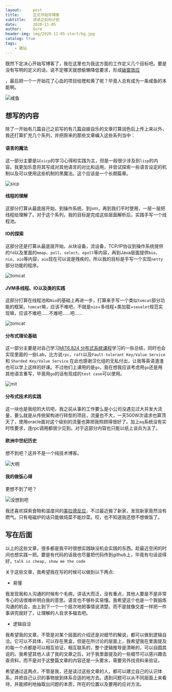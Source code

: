```yaml
---
layout:     post
title:      正式开始写博客
subtitle:   讲讲之后的计划
date:       2020-11-05
author:     Gure
header-img: img/2020-11-05-start/bg.jpg
catalog: true
tags:
    - 建站
---
```


既然下定决心开始写博客了，我在这里也为我这方面的工作定义几个目标吧。要是没有写明的定义的话，说不定哪天就想偷懒降低要求，形成[破窗效应](https://wiki.mbalib.com/wiki/%E7%A0%B4%E7%AA%97%E6%95%88%E5%BA%94)

，最后把一个一开始花了心血的项目给搅和黄了呢？毕竟人总有成为一条咸鱼的本能啊。

![咸鱼](https://github.com/Gurepan/Gurepan.github.io/blob/master/img/2020-11-05-start/%E5%92%B8%E9%B1%BC.jpg?raw=true)



## 想写的内容

除了一开始有几篇自己之前写的有几篇自娱自乐的文章打算润色后上传上来以外，我还打算扩充几个系列，并把原来的那些文章编入这些系列当中：

#### 语言的魔法

这一部分主要是以`sicp`的学习心得和实践为主，但是一般很少涉及到`lisp`的内容。我更加乐意将其写成对其他语言的对比和运用，并尝试探索一些语言设定的机制以及可以使用这些机制的黑魔法。这个应该是一个长期篇章。

![sicp](https://github.com/Gurepan/Gurepan.github.io/blob/master/img/sicp.jpg?raw=true)

#### 线程的理解

这部分打算从最底层开始，到操作系统，到jvm，再到我们平时使用，一层一层把线程给理解了。对于这个系列，我的目标是完成这些层面解析后，实践手写一个线程池。

#### IO的探索

这部分还是打算从最底层开始，从块设备，流设备，TCP/IP协议到操作系统提供的`fd`以及里面的`mmap`、`poll`、`select`、`epoll`等内容，再到Java层面提供`bio`、`nio`、`aio`等内容，`aio`现在可以说是残疾的，所以我的目标是手写一个实现`netty`部分功能的程序。

![tomcat](https://github.com/Gurepan/Gurepan.github.io/blob/master/img/2020-11-05-start/netty.jpg?raw=true)

#### JVM多线程、IO以及类的实践

这部分打算在线程池和`Nio`的基础上再进一步，打算来手写一个类似`tomcat`部分功能的框架。`tomcat`嘛，应该不难吧，不就是`nio`+多线程+类加载+`sevelet`规范实现嘛，应该不难吧……不难吧……吧……

![tomcat](https://github.com/Gurepan/Gurepan.github.io/blob/master/img/2020-11-05-start/tomcat.png?raw=true)



#### 分布式理论基础

这一部分主要是对自己学习[MIT6.824 分布式系统课程](https://pdos.csail.mit.edu/6.824/)学习的一些总结，同时也会实现里面的一些Lab，比方说`rpc`，`raft`以及`Fault-tolerant Key/Value Service `和 `Sharded Key/Value Service` 在此也感谢汉化组的无私付出，让我等英语渣渣也可以学上这样的好课。不过他们上课用的是`go`，我在想我应该考虑用`go`还是用其他语言重写，毕竟用`go`的话有现成的`test case`可以使用。

![mit](https://github.com/Gurepan/Gurepan.github.io/blob/master/img/2020-11-05-start/mit6.824.jpg?raw=true)

#### 分布式技术的实践

这一块也是我挖的大坑吧，我之前从事的工作要么是小公司没遇见过大并发大流量，要么就是从传统架构进行转型的项目，流量也不大，一天500W次请求也算顶天了，使用oracle面对这个级别的流量也算把我照顾得很好了。加上`mq`系统没有实时性要求，连rpc调用都很少见到。对于这部分内容也只能以纸上谈兵为主了。

#### 欧洲中世纪历史

想不到吧？这并不是一个纯技术博客。

![大明](https://github.com/Gurepan/Gurepan.github.io/blob/master/img/2020-11-05-start/lmpdmpknlv.png?raw=true)

#### 我的做饭心得

更想不到了吧？

![没想到吧](https://github.com/Gurepan/Gurepan.github.io/blob/master/img/2020-11-05-start/%E6%83%B3%E4%B8%8D%E5%88%B0%E5%90%A7.jpg?raw=true)

我还喜欢探索食物和温度间的[美拉德反应](https://zh.wikipedia.org/wiki/%E7%BE%8E%E6%8B%89%E5%BE%B7%E5%8F%8D%E5%BA%94)，不过最近搬了新家，发现新家竟然没有燃气。只有电磁炉的话只能做炖菜不能炒菜。哎，也不知道我还想不想做饭了。



## 写在后面

以上的这些文章，很多都是我平时很想实践缺没机会实践的东西。趁最近空闲的时间也想实践一把。要是有代码的话我也尽量把代码传到github上，毕竟有句话说得好，`talk is cheap, show me the code`

关于这些文章，我希望我在写的时候可以做到以下两点:

- 易懂

我发现我和人沟通的时候有个毛病，讲话大而泛，没有重点，其他人要是不是非常专心的话很难听明白我的意思。语言也不够朴实易懂。我希望这个也是一个我锻炼沟通的机会，由上到下一个一个层次地把事情说清楚。而不是就像交差一样把一件事讲完就好了，让理解的人自求多福去吧。

- 逻辑自洽

我希望我的文章，不管是对某个层面的介绍还是对细节的解说，都可以做到逻辑自洽。它可以不具体，可以存在黑盒，但是在所讨论的层面上，我希望我在里面提及的每一个点都是可以相互验证，相互联系的，整个逻辑推导是清晰的，可以自圆其说的。我希望其他人读了我的文章之后，对于我里面提及的一些细节可以感兴趣去查资料，而不是对于这整篇文章的内容还是一头雾水，需要另外找资料来验证。

希望通过这两点，不管是我，还是读过这些文章的人，都可以建立自己的认识体系，并把自己认识的事物放到体系合适的地方去。遇到问题可以从不同层面上来看待，并能顺利地抽取出问题的本质，所在的位置以及要用的应对方法。